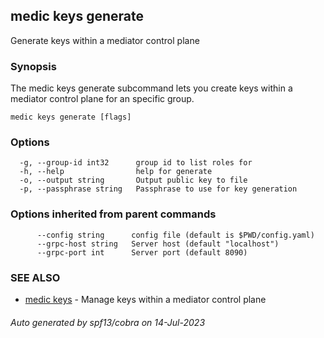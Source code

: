 ## medic keys generate

Generate keys within a mediator control plane

### Synopsis

The medic keys generate  subcommand lets you create keys within a
mediator control plane for an specific group.

```
medic keys generate [flags]
```

### Options

```
  -g, --group-id int32      group id to list roles for
  -h, --help                help for generate
  -o, --output string       Output public key to file
  -p, --passphrase string   Passphrase to use for key generation
```

### Options inherited from parent commands

```
      --config string      config file (default is $PWD/config.yaml)
      --grpc-host string   Server host (default "localhost")
      --grpc-port int      Server port (default 8090)
```

### SEE ALSO

* [medic keys](medic_keys.md)	 - Manage keys within a mediator control plane

###### Auto generated by spf13/cobra on 14-Jul-2023
